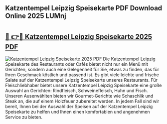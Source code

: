 ## Katzentempel Leipzig Speisekarte PDF Download Online 2025 LUMnj

# <h2><a href="http://gc8k3at.nevu.top/?p=Katzentempel+Leipzig+Speisekarte">🔗 👉🔴 Katzentempel Leipzig Speisekarte 2025 PDF</a></h2>

[![Katzentempel Leipzig Speisekarte 2025 PDF](https://i.imgur.com/dBaPXMq.png)](http://gc8k3at.nevu.top/?p=Katzentempel+Leipzig+Speisekarte)
Die Katzentempel Leipzig Speisekarte des Restaurants oder Cafés bietet nicht nur ein Menü mit Gerichten, sondern auch eine Gelegenheit für Sie, etwas zu finden, das für Ihren Geschmack köstlich und passend ist. Es gibt viele leichte und frische Salate auf der Katzentempel Leipzig Speisekarte unseres Restaurants. Für Fleischliebhaber bietet unsere Katzentempel Leipzig Speisekarte eine große Auswahl an Gerichten: Rindfleisch, Schweinefleisch, Huhn und Fisch. Unseren Auserwählten bieten wir Gourmet-Gerichte wie Schaschlik und Steak an, die auf einem Holzfeuer zubereitet werden. In jedem Fall sind wir bereit, Ihnen bei der Auswahl der Speisen auf der Katzentempel Leipzig Speisekarte zu helfen und Ihnen einen komfortablen und angenehmen Service zu bieten.
